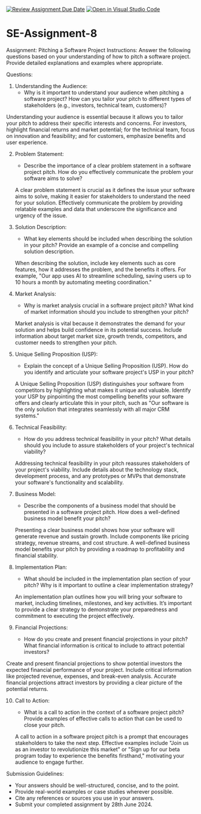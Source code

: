 [![Review Assignment Due Date](https://classroom.github.com/assets/deadline-readme-button-22041afd0340ce965d47ae6ef1cefeee28c7c493a6346c4f15d667ab976d596c.svg)](https://classroom.github.com/a/4bgukiqw)
[![Open in Visual Studio Code](https://classroom.github.com/assets/open-in-vscode-2e0aaae1b6195c2367325f4f02e2d04e9abb55f0b24a779b69b11b9e10269abc.svg)](https://classroom.github.com/online_ide?assignment_repo_id=15472094&assignment_repo_type=AssignmentRepo)
# SE-Assignment-8
 Assignment: Pitching a Software Project
 Instructions:
Answer the following questions based on your understanding of how to pitch a software project. Provide detailed explanations and examples where appropriate.

 Questions:

1. Understanding the Audience:
   - Why is it important to understand your audience when pitching a software project? How can you tailor your pitch to different types of stakeholders (e.g., investors, technical team, customers)?

Understanding your audience is essential because it allows you to tailor your pitch to address their specific interests and concerns. For investors, highlight financial returns and market potential; for the technical team, focus on innovation and feasibility; and for customers, emphasize benefits and user experience.

2. Problem Statement:
   - Describe the importance of a clear problem statement in a software project pitch. How do you effectively communicate the problem your software aims to solve?

   A clear problem statement is crucial as it defines the issue your software aims to solve, making it easier for stakeholders to understand the need for your solution. Effectively communicate the problem by providing relatable examples and data that underscore the significance and urgency of the issue.

3. Solution Description:
   - What key elements should be included when describing the solution in your pitch? Provide an example of a concise and compelling solution description.

   When describing the solution, include key elements such as core features, how it addresses the problem, and the benefits it offers. For example, "Our app uses AI to streamline scheduling, saving users up to 10 hours a month by automating meeting coordination."



4. Market Analysis:
   - Why is market analysis crucial in a software project pitch? What kind of market information should you include to strengthen your pitch?

   Market analysis is vital because it demonstrates the demand for your solution and helps build confidence in its potential success. Include information about target market size, growth trends, competitors, and customer needs to strengthen your pitch.



5. Unique Selling Proposition (USP):
   - Explain the concept of a Unique Selling Proposition (USP). How do you identify and articulate your software project's USP in your pitch?

   A Unique Selling Proposition (USP) distinguishes your software from competitors by highlighting what makes it unique and valuable. Identify your USP by pinpointing the most compelling benefits your software offers and clearly articulate this in your pitch, such as "Our software is the only solution that integrates seamlessly with all major CRM systems."



6. Technical Feasibility:
   - How do you address technical feasibility in your pitch? What details should you include to assure stakeholders of your project's technical viability?

   Addressing technical feasibility in your pitch reassures stakeholders of your project's viability. Include details about the technology stack, development process, and any prototypes or MVPs that demonstrate your software's functionality and scalability.



7. Business Model:
   - Describe the components of a business model that should be presented in a software project pitch. How does a well-defined business model benefit your pitch?

   Presenting a clear business model shows how your software will generate revenue and sustain growth. Include components like pricing strategy, revenue streams, and cost structure. A well-defined business model benefits your pitch by providing a roadmap to profitability and financial stability.



8. Implementation Plan:
   - What should be included in the implementation plan section of your pitch? Why is it important to outline a clear implementation strategy?

   An implementation plan outlines how you will bring your software to market, including timelines, milestones, and key activities. It’s important to provide a clear strategy to demonstrate your preparedness and commitment to executing the project effectively.



9. Financial Projections:
   - How do you create and present financial projections in your pitch? What financial information is critical to include to attract potential investors?

Create and present financial projections to show potential investors the expected financial performance of your project. Include critical information like projected revenue, expenses, and break-even analysis. Accurate financial projections attract investors by providing a clear picture of the potential returns.



10. Call to Action:
    - What is a call to action in the context of a software project pitch? Provide examples of effective calls to action that can be used to close your pitch.

    A call to action in a software project pitch is a prompt that encourages stakeholders to take the next step. Effective examples include "Join us as an investor to revolutionize this market" or "Sign up for our beta program today to experience the benefits firsthand," motivating your audience to engage further.

 Submission Guidelines:
- Your answers should be well-structured, concise, and to the point.
- Provide real-world examples or case studies wherever possible.
- Cite any references or sources you use in your answers.
- Submit your completed assignment by 28th June 2024.


